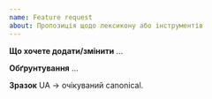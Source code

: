 ```yaml
---
name: Feature request
about: Пропозиція щодо лексикону або інструментів
---
```


**Що хочете додати/змінити**
…

**Обґрунтування**
…

**Зразок**
UA → очікуваний canonical.